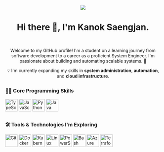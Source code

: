 <p align="center">
    <img src="https://readme-typing-svg.herokuapp.com?font=Fira+Code&size=20&pause=1000&color=66E438&center=true&vCenter=true&width=435&lines=Building+and+automating+systems...;Learning+DevOps...;Hello,+welcome+to+my+profile!;System+Engineer+in+the+making..."/>
</p>

<h1 align="center">
	Hi there 👋, I'm <strong>Kanok Saengjan</strong>.
</h1>
<br/>
<p align = "center">
	Welcome to my GitHub profile! I'm a student on a learning journey from software development to a career as a proficient System Engineer. I'm passionate about building and automating scalable systems. 🚀
</p>
<p align="center">
	💡 I'm currently expanding my skills in <strong>system administration</strong>, <strong>automation</strong>, and <strong>cloud infrastructure</strong>.
</p>

##


<h3 align="left">👨‍💻 Core Programming Skills</h3>
<p align='left'>
    <img src="https://img.shields.io/badge/typescript-%23007ACC.svg?style=for-the-badge&logo=typescript&logoColor=white" alt="TypeScript" height="40"/>
    <img src="https://img.shields.io/badge/javascript-%23323330.svg?style=for-the-badge&logo=javascript&logoColor=%23F7DF1E" alt="JavaScript" height="40"/>
    <img src="https://img.shields.io/badge/python-%233776AB.svg?style=for-the-badge&logo=python&logoColor=white" alt="Python" height="40"/>
    <img src="https://img.shields.io/badge/java-%23ED8B00.svg?style=for-the-badge&logo=openjdk&logoColor=white" alt="Java" height="40"/>
</p>

##

<h3 align="left">🛠️ Tools & Technologies I'm Exploring</h3>
<p align='left'>
    <img src="https://img.shields.io/badge/git-%23F05033.svg?style=for-the-badge&logo=git&logoColor=white" alt="Git" height="40"/>
    <img src="https://img.shields.io/badge/docker-%230db7ed.svg?style=for-the-badge&logo=docker&logoColor=white" alt="Docker" height="40"/>
    <img src="https://img.shields.io/badge/kubernetes-%23326ce5.svg?style=for-the-badge&logo=kubernetes&logoColor=white" alt="Kubernetes" height="40"/>
    <img src="https://img.shields.io/badge/linux-%23FCC624.svg?style=for-the-badge&logo=linux&logoColor=black" alt="Linux" height="40"/>
    <img src="https://img.shields.io/badge/powershell-%235391FE.svg?style=for-the-badge&logo=powershell&logoColor=white" alt="PowerShell" height="40"/>
    <img src="https://img.shields.io/badge/bash-%23121011.svg?style=for-the-badge&logo=gnu-bash&logoColor=white" alt="Bash" height="40"/>
    <img src="https://img.shields.io/badge/azure-%230072C6.svg?style=for-the-badge&logo=microsoftazure&logoColor=white" alt="Azure" height="40"/>
    <img src="https://img.shields.io/badge/terraform-%235835CC.svg?style=for-the-badge&logo=terraform&logoColor=white" alt="Terraform" height="40"/>
</p>
